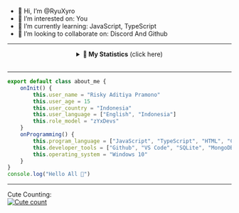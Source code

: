 - 👋 Hi, I’m @RyuXyro
- 👀 I’m interested on: You
- 🌱 I’m currently learning: JavaScript, TypeScript
- 💞️ I’m looking to collaborate on: Discord And Github

<hr>

<details align="center">
    <summary><b>📝 My Statistics</b> (click here)</summary>
    <br/>
  <a href="https://github.com/RyuXyro">
    <img align="center" alt="RyuXyro Stats" src="https://dibaca.isekai.eu.org/api?username=ryuxyro&show_icons=true&theme=tokyonight&hide_border=true"/>
  </a>
  <br>
  <a href="https://github.com/RyuXyro">
    <img align="center" alt="RyuXyro Github Trophy" src="https://piala.isekai.eu.org/?username=RyuXyro&theme=tokyonight&row=2&column=4&no-frame=true"/>
  </a>
  <br>
    <a href="https://github.com/RyuXyro">
        <img align="center" alt="RyuXyro Top Language" src="https://dibaca.isekai.eu.org/api/top-langs/?username=RyuXyro&theme=tokyonight&layout=compact&hide_border=true"/>
    </a>
    <br>
    <a href="https://github.com/RyuXyro">
        <img align="center" alt="Fake wakatime" src="https://dibaca.isekai.eu.org/api/wakatime?username=RyuXyro&layout=compact&theme=tokyonight&hide_border=true">
    </a>
</details>
<br>

<hr>

```typescript
export default class about_me {
    onInit() {
        this.user_name = "Risky Aditiya Pramono"
        this.user_age = 15
        this.user_country = "Indonesia"
        this.user_language = ["English", "Indonesia"]
        this.role_model = "zYxDevs"
    }
    onProgramming() {
        this.program_language = ["JavaScript", "TypeScript", "HTML", "CSS"]
        this.developer_tools = ["Github", "VS Code", "SQLite", "MongoDB"]
        this.operating_system = "Windows 10"
    }
}
console.log("Hello All 👋")
```

<hr>

Cute Counting:<br>
<a href="https://github.com/RyuXyro">
    <img alt="Cute count" src="http://moe-count.glitch.me/get/@ryuxyro?theme=rule34"/>
  </a>
<!---
RyuXyro/RyuXyro is a ✨ special ✨ repository because its `README.md` (this file) appears on your GitHub profile.
You can click the Preview link to take a look at your changes.
--->

